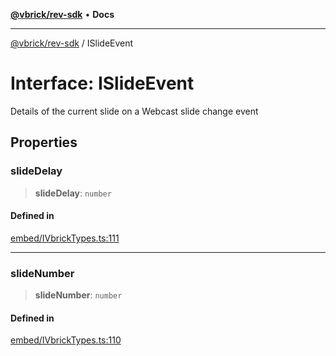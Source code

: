 [**@vbrick/rev-sdk**](../README.md) • **Docs**

***

[@vbrick/rev-sdk](../README.md) / ISlideEvent

# Interface: ISlideEvent

Details of the current slide on a Webcast slide change event

## Properties

### slideDelay

> **slideDelay**: `number`

#### Defined in

[embed/IVbrickTypes.ts:111](https://github.com/vbrick/rev-sdk-js/blob/main/src/embed/IVbrickTypes.ts#L111)

***

### slideNumber

> **slideNumber**: `number`

#### Defined in

[embed/IVbrickTypes.ts:110](https://github.com/vbrick/rev-sdk-js/blob/main/src/embed/IVbrickTypes.ts#L110)
